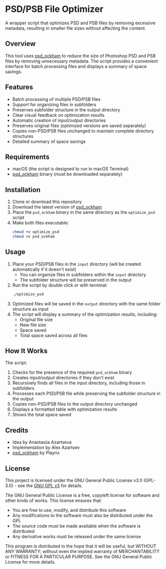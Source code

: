 # PSD/PSB File Optimizer

A wrapper script that optimizes PSD and PSB files by removing excessive metadata, resulting in smaller file sizes without affecting the content.

## Overview

This tool uses [psd_ockham](https://github.com/Playrix/psd_ockham) to reduce the size of Photoshop PSD and PSB files by removing unnecessary metadata. The script provides a convenient interface for batch processing files and displays a summary of space savings.

## Features

- Batch processing of multiple PSD/PSB files
- Support for organizing files in subfolders
- Preserves subfolder structure in the output directory
- Clear visual feedback on optimization results
- Automatic creation of input/output directories
- Preserves original files (optimized versions are saved separately)
- Copies non-PSD/PSB files unchanged to maintain complete directory structures
- Detailed summary of space savings

## Requirements

- macOS (the script is designed to run in macOS Terminal)
- [psd_ockham](https://github.com/Playrix/psd_ockham/releases) binary (must be downloaded separately)

## Installation

1. Clone or download this repository
2. Download the latest version of [psd_ockham](https://github.com/Playrix/psd_ockham/releases)
3. Place the `psd_ockham` binary in the same directory as the `optimize_psd` script
4. Make both files executable:
   ```bash
   chmod +x optimize_psd
   chmod +x psd_ockham
   ```

## Usage

1. Place your PSD/PSB files in the `input` directory (will be created automatically if it doesn't exist)
   - You can organize files in subfolders within the `input` directory
   - The subfolder structure will be preserved in the output
2. Run the script by double click or with terminal:
   ```bash
   ./optimize_psd
   ```
3. Optimized files will be saved in the `output` directory with the same folder structure as input
4. The script will display a summary of the optimization results, including:
   - Original file size
   - New file size
   - Space saved
   - Total space saved across all files

## How It Works

The script:
1. Checks for the presence of the required `psd_ockham` binary
2. Creates input/output directories if they don't exist
3. Recursively finds all files in the input directory, including those in subfolders
4. Processes each PSD/PSB file while preserving the subfolder structure in the output
5. Copies non-PSD/PSB files to the output directory unchanged
6. Displays a formatted table with optimization results
7. Shows the total space saved

## Credits

- Idea by Anastasiia Azartseva
- Implementation by Alex Azartsev
- [psd_ockham](https://github.com/Playrix/psd_ockham) by Playrix

## License

This project is licensed under the GNU General Public License v3.0 (GPL-3.0) - see the [GNU GPL v3](https://www.gnu.org/licenses/gpl-3.0.en.html) for details.

The GNU General Public License is a free, copyleft license for software and other kinds of works. This license ensures that:

- You are free to use, modify, and distribute this software
- Any modifications to the software must also be distributed under the GPL
- The source code must be made available when the software is distributed
- Any derivative works must be released under the same license

This program is distributed in the hope that it will be useful, but WITHOUT ANY WARRANTY; without even the implied warranty of MERCHANTABILITY or FITNESS FOR A PARTICULAR PURPOSE. See the GNU General Public License for more details.
